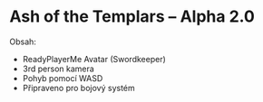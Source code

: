 
# Ash of the Templars – Alpha 2.0

Obsah:
- ReadyPlayerMe Avatar (Swordkeeper)
- 3rd person kamera
- Pohyb pomocí WASD
- Připraveno pro bojový systém
